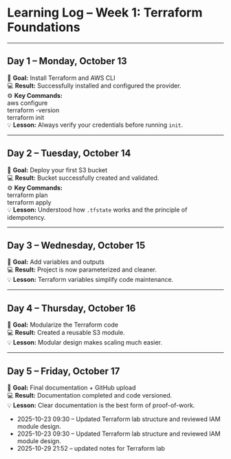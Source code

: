 # Learning Log – Week 1: Terraform Foundations

---

## Day 1 – Monday, October 13
🎯 **Goal:** Install Terraform and AWS CLI  
💻 **Result:** Successfully installed and configured the provider.  
⚙️ **Key Commands:**  
aws configure  
terraform -version  
terraform init  
💡 **Lesson:** Always verify your credentials before running `init`.

---

## Day 2 – Tuesday, October 14
🎯 **Goal:** Deploy your first S3 bucket  
💻 **Result:** Bucket successfully created and validated.  
⚙️ **Key Commands:**  
terraform plan  
terraform apply  
💡 **Lesson:** Understood how `.tfstate` works and the principle of idempotency.

---

## Day 3 – Wednesday, October 15
🎯 **Goal:** Add variables and outputs  
💻 **Result:** Project is now parameterized and cleaner.  
💡 **Lesson:** Terraform variables simplify code maintenance.

---

## Day 4 – Thursday, October 16
🎯 **Goal:** Modularize the Terraform code  
💻 **Result:** Created a reusable S3 module.  
💡 **Lesson:** Modular design makes scaling much easier.

---

## Day 5 – Friday, October 17
🎯 **Goal:** Final documentation + GitHub upload  
💻 **Result:** Documentation completed and code versioned.  
💡 **Lesson:** Clear documentation is the best form of proof-of-work.
- 2025-10-23 09:30 – Updated Terraform lab structure and reviewed IAM module design.
- 2025-10-23 09:30 – Updated Terraform lab structure and reviewed IAM module design.
- 2025-10-29 21:52 – updated notes for Terraform lab
